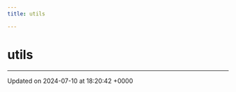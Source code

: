 ```yaml
---
title: utils

---
```


# utils








-------------------------------

Updated on 2024-07-10 at 18:20:42 +0000